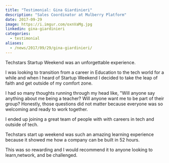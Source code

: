 ```yaml
---
title: "Testimonial: Gina Giardinieri"
description: "Sales Coordinator at Mulberry Platform"
date: 2017-09-29
image: https://i.imgur.com/oxnVaMg.jpg
linkedin: gina-giardinieri
categories:
  - testimonial
aliases:
  - /news/2017/09/29/gina-giardinieri/
---
```


Techstars Startup Weekend was an unforgettable experience.

I was looking to transition from a career in Education to the tech world for a while and when I heard of Startup Weekend I decided to take the leap of faith and get outside of my comfort zone.

I had so many thoughts running through my head like, "Will anyone say anything about me being a teacher? Will anyone want me to be part of their group? Honestly, those questions did not matter because everyone was so welcoming and ready to work together.

I ended up joining a great team of people with with careers in tech and outside of tech.

Techstars start up weekend was such an amazing learning experience because it showed me how a company can be built in 52 hours.

This was so rewarding and I would recommend it to anyone looking to learn,network, and be challenged.
